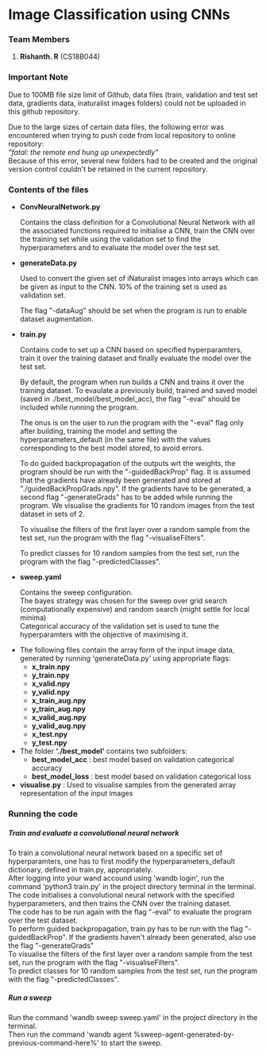 <h1>Image Classification using CNNs</h1>
<h3>Team Members</h3>
  <ol>
    <li><strong>Rishanth. R</strong> (CS18B044)</li> 
  </ol>
  <h3>Important Note</h3>
  <p>
      Due to 100MB file size limit of Github, data files (train, validation and test set data, gradients data, inaturalist images folders) could not be uploaded in this github repository.
</p>
<p>
      Due to the large sizes of certain data files, the following error was encountered when trying to push code from local repository to online repository:<br/>
      <em>"fatal: the remote end hung up unexpectedly"</em><br/>
      Because of this error, several new folders had to be created and the original version control couldn't be retained in the current repository. 
</p>
<h3>Contents of the files</h3>
  <ul>
  <li>
    <strong>ConvNeuralNetwork.py</strong>
    <p>
      Contains the class definition for a Convolutional Neural Network with all the associated functions required to initialise a CNN, train the CNN over the training set while using the validation set to find the hyperparameters and to evaluate the model over the test set. 
    </p>
  </li>
  <li>
    <strong>generateData.py</strong>
    <p>
     Used to convert the given set of iNaturalist images into arrays which can be given as input to the CNN. 10% of the training set is used as validation set.
    </p>
    <p>
      The flag "-dataAug" should be set when the program is run to enable dataset augmentation.
    </p>
  </li>
  <li>
    <strong>train.py</strong>
    <p>
      Contains code to set up a CNN based on specified hyperparamters, train it over the training dataset and finally evaluate the model over the test set.<br/>
    </p>
    <p>
      By default, the program when run builds a CNN and trains it over the training dataset. To evaulate a previously build, trained and saved model (saved in ./best_model/best_model_acc), the flag "-eval" should be included while running the program.
    </p>
    <p>
      The onus is on the user to run the program with the "-eval" flag only after building, training the model and setting the hyperparameters_default (in the same file) with the values corresponding to the best model stored, to avoid errors.
    </p>
    <p>
       To do guided backpropagation of the outputs wrt the weights, the program should be run with the "-guidedBackProp" flag. It is assumed that the gradients have already been generated and stored at "./guidedBackPropGrads.npy". If the gradients have to be generated, a second flag "-generateGrads" has to be added while running the program.
      We visualise the gradients for 10 random images from the test dataset in sets of 2.
    </p>
    <p>
      To visualise the filters of the first layer over a random sample from the test set, run the program with the flag "-visualiseFilters".
    </p>
    <p>
      To predict classes for 10 random samples from the test set, run the program with the flag "-predictedClasses".
    </p>
  </li>
  <li>
    <strong>sweep.yaml</strong>
    <p>
      Contains the sweep configuration.<br/>
      The bayes strategy was chosen for the sweep over grid search (computationally expensive) and random search (might settle for local minima)<br/>
      Categorical accuracy of the validation set is used to tune the hyperparamters with the objective of maximising it.
    </p>
  </li>
  <li>
    The following files contain the array form of the input image data, generated by running 'generateData.py' using appropriate flags:
    <ul><b>
      <li>x_train.npy</li>
      <li>y_train.npy</li>
      <li>x_valid.npy</li>
      <li>y_valid.npy</li>
      <li>x_train_aug.npy</li>
      <li>y_train_aug.npy</li>
      <li>x_valid_aug.npy</li>
      <li>y_valid_aug.npy</li>
      <li>x_test.npy</li>
      <li>y_test.npy</li></b>
    </ul>
  </li>
  <li>
    The folder <b>'./best_model'</b> contains two subfolders:
    <ul>
      <li><b>best_model_acc</b> : best model based on validation categorical accuracy</li>
      <li><b>best_model_loss</b> : best model based on validation categorical loss</li>
    </ul>
  </li>
  <li>
    <b>visualise.py</b> : Used to visualise samples from the generated array representation of the input images
  </li>
 </ul>
<h3>Running the code</h3>
  <h5>Train and evaluate a convolutional neural network</h5>
  <p>
    To train a convolutional neural network based on a specific set of hyperparamters, one has to first modify the hyperparameters_default dictionary, defined in train.py, 
    appropriately.<br/>
    After logging into your wand accound using 'wandb login', run the command 'python3 train.py' in the project directory terminal in the terminal.<br/>
    The code initialises a convolutional neural network with the specified hyperparameters, and then trains the CNN over the training dataset.<br/>
    The code has to be run again with the flag "-eval" to evaluate the program over the test dataset.<br/>
    To perform guided backpropagation, train.py has to be run with the flag "-guidedBackProp". If the gradients haven't already been generated, also use the flag "-generateGrads"<br/>
    To visualise the filters of the first layer over a random sample from the test set, run the program with the flag "-visualiseFilters".<br/>
    To predict classes for 10 random samples from the test set, run the program with the flag "-predictedClasses".
  </p>
  <h5>Run a sweep</h5>
  <p>
    Run the command 'wandb sweep sweep.yaml' in the project directory in the terminal.<br/>
    Then run the command 'wandb agent %sweep-agent-generated-by-previous-command-here%' to start the sweep.
  </p>

